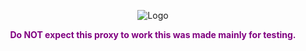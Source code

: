 <p align="center">
  <img src="./IMG_5316.png" alt="Logo">
</p>

<p align="center" style="font-weight: bold; color: purple;">
  Do NOT expect this proxy to work this was made mainly for testing.
</p>
